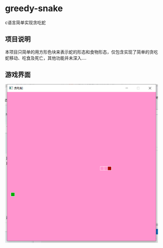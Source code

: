 # greedy-snake
c语言简单实现贪吃蛇
## 项目说明
本项目只简单的用方形色块来表示蛇的形态和食物形态，仅包含实现了简单的贪吃蛇移动、吃食及死亡，其他功能并未深入....
## 游戏界面
![](https://github.com/dizzy-mihu/greedy-snake/blob/main/%E5%9B%BE%E7%89%871.png)
